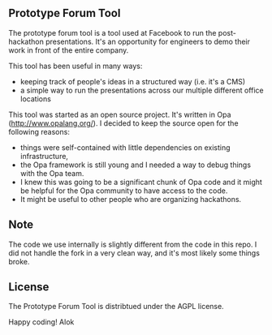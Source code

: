 Prototype Forum Tool
--------------------
The prototype forum tool is a tool used at Facebook to run the
post-hackathon presentations. It's an opportunity for engineers to
demo their work in front of the entire company.


This tool has been useful in many ways:
- keeping track of people's ideas in a structured way (i.e. it's a CMS)
- a simple way to run the presentations across our multiple different office locations


This tool was started as an open source project. It's written in Opa (http://www.opalang.org/).
I decided to keep the source open for the following reasons:
- things were self-contained with little dependencies on existing infrastructure,
- the Opa framework is still young and I needed a way to debug things with
  the Opa team.
- I knew this was going to be a significant chunk of Opa code and it might
  be helpful for the Opa community to have access to the code.
- It might be useful to other people who are organizing hackathons.


Note
----
The code we use internally is slightly different from the code in this repo.
I did not handle the fork in a very clean way, and it's most likely some things broke.


License
-------
The Prototype Forum Tool is distribtued under the AGPL license.

Happy coding!
Alok
